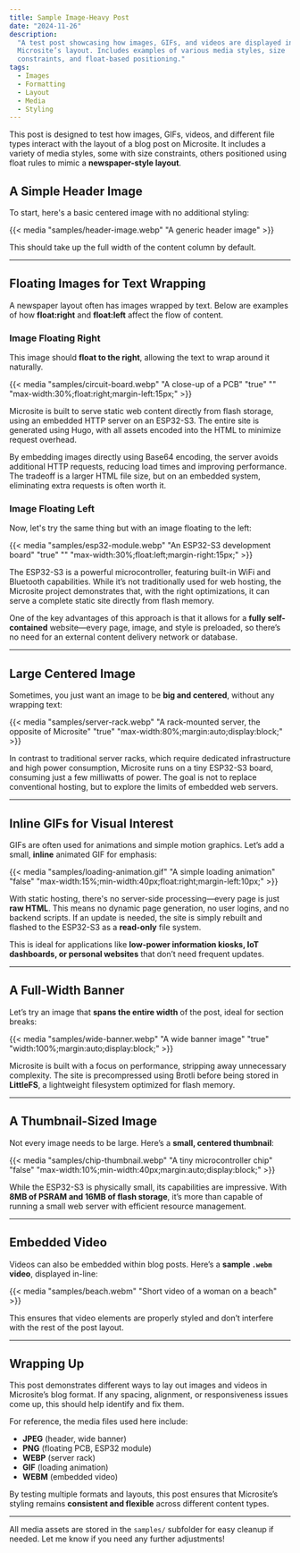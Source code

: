 ```yaml
---
title: Sample Image-Heavy Post
date: "2024-11-26"
description:
  "A test post showcasing how images, GIFs, and videos are displayed in
  Microsite’s layout. Includes examples of various media styles, size
  constraints, and float-based positioning."
tags:
  - Images
  - Formatting
  - Layout
  - Media
  - Styling
---
```


This post is designed to test how images, GIFs, videos, and different file types
interact with the layout of a blog post on Microsite. It includes a variety of
media styles, some with size constraints, others positioned using float rules to
mimic a **newspaper-style layout**.

## A Simple Header Image

To start, here's a basic centered image with no additional styling:

{{< media "samples/header-image.webp" "A generic header image" >}}

This should take up the full width of the content column by default.

---

## Floating Images for Text Wrapping

A newspaper layout often has images wrapped by text. Below are examples of how
**float:right** and **float:left** affect the flow of content.

### Image Floating Right

This image should **float to the right**, allowing the text to wrap around it
naturally.

{{< media
  "samples/circuit-board.webp"
  "A close-up of a PCB"
  "true"
  ""
  "max-width:30%;float:right;margin-left:15px;" >}}

Microsite is built to serve static web content directly from flash storage,
using an embedded HTTP server on an ESP32-S3. The entire site is generated using
Hugo, with all assets encoded into the HTML to minimize request overhead.

By embedding images directly using Base64 encoding, the server avoids additional
HTTP requests, reducing load times and improving performance. The tradeoff is a
larger HTML file size, but on an embedded system, eliminating extra requests is
often worth it.

### Image Floating Left

Now, let's try the same thing but with an image floating to the left:

{{< media
  "samples/esp32-module.webp"
  "An ESP32-S3 development board"
  "true"
  ""
  "max-width:30%;float:left;margin-right:15px;" >}}

The ESP32-S3 is a powerful microcontroller, featuring built-in WiFi and
Bluetooth capabilities. While it’s not traditionally used for web hosting, the
Microsite project demonstrates that, with the right optimizations, it can serve
a complete static site directly from flash memory.

One of the key advantages of this approach is that it allows for a **fully
self-contained** website—every page, image, and style is preloaded, so there’s
no need for an external content delivery network or database.

---

## Large Centered Image

Sometimes, you just want an image to be **big and centered**, without any
wrapping text:

{{< media
  "samples/server-rack.webp"
  "A rack-mounted server, the opposite of Microsite"
  "true"
  "max-width:80%;margin:auto;display:block;" >}}

In contrast to traditional server racks, which require dedicated infrastructure
and high power consumption, Microsite runs on a tiny ESP32-S3 board, consuming
just a few milliwatts of power. The goal is not to replace conventional hosting,
but to explore the limits of embedded web servers.

---

## Inline GIFs for Visual Interest

GIFs are often used for animations and simple motion graphics. Let’s add a
small, **inline** animated GIF for emphasis:

{{< media
  "samples/loading-animation.gif"
  "A simple loading animation"
  "false"
  "max-width:15%;min-width:40px;float:right;margin-left:10px;" >}}

With static hosting, there's no server-side processing—every page is just **raw
HTML**. This means no dynamic page generation, no user logins, and no backend
scripts. If an update is needed, the site is simply rebuilt and flashed to the
ESP32-S3 as a **read-only** file system.

This is ideal for applications like **low-power information kiosks, IoT
dashboards, or personal websites** that don’t need frequent updates.

---

## A Full-Width Banner

Let’s try an image that **spans the entire width** of the post, ideal for
section breaks:

{{< media
  "samples/wide-banner.webp"
  "A wide banner image"
  "true"
  "width:100%;margin:auto;display:block;" >}}

Microsite is built with a focus on performance, stripping away unnecessary
complexity. The site is precompressed using Brotli before being stored in
**LittleFS**, a lightweight filesystem optimized for flash memory.

---

## A Thumbnail-Sized Image

Not every image needs to be large. Here’s a **small, centered thumbnail**:

{{< media
  "samples/chip-thumbnail.webp"
  "A tiny microcontroller chip"
  "false"
  "max-width:10%;min-width:40px;margin:auto;display:block;" >}}

While the ESP32-S3 is physically small, its capabilities are impressive. With
**8MB of PSRAM and 16MB of flash storage**, it’s more than capable of running a
small web server with efficient resource management.

---

## Embedded Video

Videos can also be embedded within blog posts. Here’s a **sample `.webm`
video**, displayed in-line:

{{< media "samples/beach.webm" "Short video of a woman on a beach" >}}

This ensures that video elements are properly styled and don’t interfere with
the rest of the post layout.

---

## Wrapping Up

This post demonstrates different ways to lay out images and videos in
Microsite’s blog format. If any spacing, alignment, or responsiveness issues
come up, this should help identify and fix them.

For reference, the media files used here include:

- **JPEG** (header, wide banner)
- **PNG** (floating PCB, ESP32 module)
- **WEBP** (server rack)
- **GIF** (loading animation)
- **WEBM** (embedded video)

By testing multiple formats and layouts, this post ensures that Microsite’s
styling remains **consistent and flexible** across different content types.

---

All media assets are stored in the `samples/` subfolder for easy cleanup if
needed. Let me know if you need any further adjustments!
